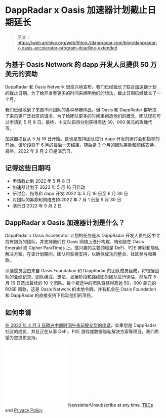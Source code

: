# DappRadar x Oasis 加速器计划截止日期延长

> 原文：<https://web.archive.org/web/https://dappradar.com/blog/dappradar-x-oasis-accelerator-program-deadline-extended>

## 为基于 Oasis Network 的 dapp 开发人员提供 50 万美元的资助

DappRadar 和 Oasis Network 很高兴地宣布，我们已经延长了联合加速器计划的截止日期。为了给开发者更多的时间来阐明他们的想法，截止日期已经延长了一个月。

我们已经收到了来自不同团队的各种参赛作品，但 Oasis 和 DappRadar 都听取了来自更广泛社区的请求。为了给团队更多的时间来创造他们的概念，团队现在可以申请到 5 月 8 日。最终，十支队伍将分别获得高达 50，000 美元的玫瑰代币。

加速器项目从 5 月 16 日开始。这也是支持团队进行 dapp 开发的研讨会和指导的开始。该阶段将于 6 月的最后一天结束，随后是 3 个月的团队筹款和网络支持。最终，2022 年 9 月 2 日是演示日。

## 记得这些日期吗

*   申请截止到 2022 年 5 月 8 日
*   加速器计划于 2022 年 5 月 16 日启动
*   研讨会、指导和 dapp 开发:2022 年 5 月 16 日至 6 月 30 日
*   对团队的筹款和网络支持:2022 年 7 月 1 日至 9 月 30 日
*   演示日:2022 年 9 月 2 日

## DappRadar x Oasis 加速器计划是什么？

DappRadar x Oasis Accelerator 计划的任务是从 DappRadar 开发人员社区中寻找有抱负的团队，并支持他们在 Oasis 网络上进行构建，特别是在 Oasis Emerald 或 Cipher ParaTimes 上。感兴趣的主要领域是 DeFi、P2E 博彩和隐私解决方案。在该计划期间，团队将获得支持，以确保成功的整合、社区参与和筹款。

评选委员会由来自 Oasis Foundation 和 DappRadar 的团队成员组成，将根据团队的业绩记录、团队组成、想法、发展阶段和路线图对团队进行评估，然后在 5 月 16 日选出最佳的 10 个团队。每个被选中的团队将获得高达 50，000 美元的 ROSE 赠款，这是 Oasis Network 的本地令牌，并有机会在 Oasis Foundation 和 DappRadar 的直接支持下启动他们的项目。

## 如何申请

[在 2022 年 4 月 3 日欧洲中部时间午夜前提交您的申请](https://web.archive.org/web/20220925091714/https://airtable.com/shreZAEcjcrTFpwT0)。如果您是 DappRadar 社区的成员，并且正在从事 DeFi、P2E 游戏或数据隐私解决方案等项目，我们希望为您提供支持。

![](img/6d5a4a2d609c56e1a5771717e54ba759.png) NewsletterUnsubscribe at any time. [T&Cs](https://web.archive.org/web/20220925091714/https://dappradar.com/terms) and [Privacy Policy](https://web.archive.org/web/20220925091714/https://dappradar.com/privacy-policy)